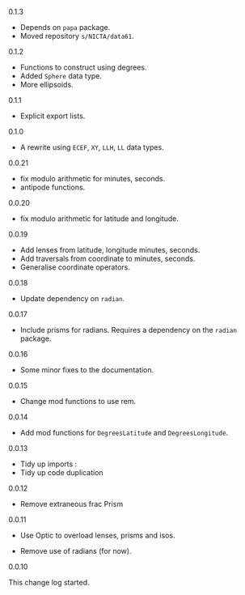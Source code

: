 0.1.3

* Depends on `papa` package.
* Moved repository `s/NICTA/data61`.

0.1.2

* Functions to construct using degrees.
* Added `Sphere` data type.
* More ellipsoids.

0.1.1

* Explicit export lists.

0.1.0

* A rewrite using `ECEF`, `XY`, `LLH`, `LL` data types.

0.0.21

* fix modulo arithmetic for minutes, seconds.
* antipode functions.

0.0.20

* fix modulo arithmetic for latitude and longitude.

0.0.19

* Add lenses from latitude, longitude minutes, seconds.
* Add traversals from coordinate to minutes, seconds.
* Generalise coordinate operators.

0.0.18

* Update dependency on `radian`.

0.0.17

* Include prisms for radians. Requires a dependency on the `radian` package.

0.0.16

* Some minor fixes to the documentation.

0.0.15

* Change mod functions to use rem.

0.0.14

* Add mod functions for `DegreesLatitude` and `DegreesLongitude`.

0.0.13

* Tidy up imports
:
* Tidy up code duplication

0.0.12

* Remove extraneous frac Prism

0.0.11

* Use Optic to overload lenses, prisms and isos.

* Remove use of radians (for now).

0.0.10

This change log started.

